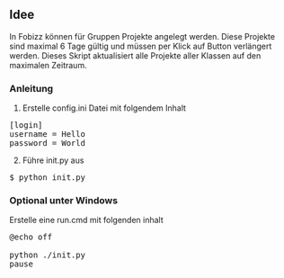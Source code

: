 ## Idee
In Fobizz können für Gruppen Projekte angelegt werden. Diese Projekte sind maximal 6 Tage gültig und müssen per Klick auf Button verlängert werden. Dieses Skript aktualisiert alle Projekte aller Klassen auf den maximalen Zeitraum.

### Anleitung
1. Erstelle config.ini Datei mit folgendem Inhalt
<pre>
[login]
username = Hello
password = World
</pre>

2. Führe init.py aus
<pre>
$ python init.py
</pre>

### Optional unter Windows 
Erstelle eine run.cmd mit folgenden inhalt
<pre>
@echo off  <br>
python ./init.py
pause
</pre>